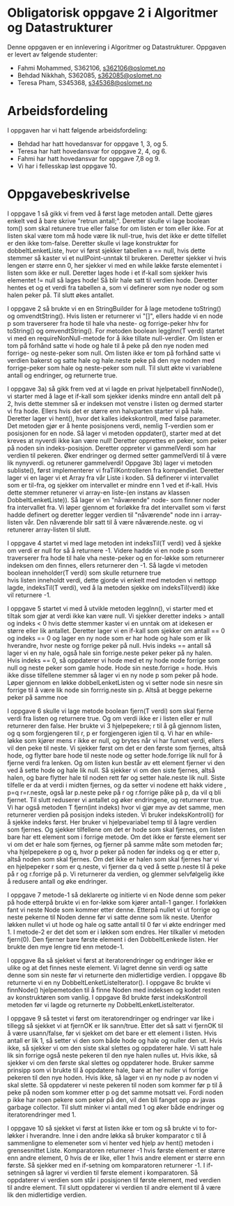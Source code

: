 # Obligatorisk oppgave 2 i Algoritmer og Datastrukturer

Denne oppgaven er en innlevering i Algoritmer og Datastrukturer. 
Oppgaven er levert av følgende studenter:
* Fahmi Mohammed, S362106, s362106@oslomet.no 
* Behdad Nikkhah, S362085, s362085@oslomet.no 
* Teresa Pham, S345368, s345368@oslomet.no

# Arbeidsfordeling

I oppgaven har vi hatt følgende arbeidsfordeling:
* Behdad har hatt hovedansvar for oppgave 1, 3, og 5. 
* Teresa har hatt hovedansvar for oppgave 2, 4, og 6. 
* Fahmi har hatt hovedansvar for oppgave 7,8 og 9. 
* Vi har i fellesskap løst oppgave 10. 

# Oppgavebeskrivelse

I oppgave 1 så gikk vi frem ved å først lage metoden antall. Dette gjøres enkelt ved å bare skrive "retrun antall;".
Deretter skulle vi lage boolean tom() som skal retunere true eller false for om listen er tom eller ikke. 
For at listen skal være tom må hode være lik null-true, hvis det ikke er dette tilfellet er den ikke tom-false.
Deretter skulle vi lage konstruktør for dobbeltLenketListe, hvor vi først sjekker tabellen a == null, hvis dette stemmer
så kaster vi et nullPoint-unntak til brukeren. Deretter sjekker vi hvis lengen er større enn 0, her sjekker vi med en while løkke
første elementet i listen som ikke er null. Deretter lages hode i et if-kall som sjekker hvis elementet != null så lages hode!
Så blir hale satt til verdien hode. Deretter hentes et og et verdi fra tabellen a, som vi definerer som nye noder og som halen peker på. Til
slutt økes antallet. 

I oppgave 2 så brukte vi en en StringBuilder for å lage metodene toString() og omvendtString(). Hvis listen 
 er returnerer vi "[]", ellers hadde vi en node p som traverserer fra hode til hale vha neste- og forrige-peker
hhv for toString() og omvendtString(). For metoden boolean leggInn(T verdi) startet vi med en requireNonNull-metode
for å ikke tillate null-verdier. Om listen er tom på forhånd satte vi hode og hale til å peke på den nye noden 
med forrige- og neste-peker som null. Om listen ikke er tom på forhånd satte vi verdien bakerst og satte hale og 
hale.neste peke på den nye noden med forrige-peker som hale og neste-peker som null. Til slutt økte vi variablene
antall og endringer, og returnerte true.

I oppgave 3a) så gikk frem ved at vi lagde en privat hjelpetabell finnNode(), vi starter med å lage et if-kall som sjekker idenks mindre enn antall delt på 2, 
hvis dette stemmer så er indeksen mot venstre i listen og dermed starter vi fra hode. Ellers hvis det er større enn halvparten starter vi på hale.
Deretter lager vi hent(), hvor det kalles idekskontroll, med false parameter. Det metoden gjør er å hente posisjonens verdi, nemlig T-verdien som er posisjonen for en node.
Så lager vi metoden oppdater(), starter med at det kreves at nyverdi ikke kan være null! Deretter opprettes en peker, som peker på noden sin indeks-posisjon. Deretter oppreter vi gammelVerdi
som har verdien til pekeren. Øker endringer og dermed setter gammelVerdi til å være lik nynyverdi. og retunerer gammelverdi! Oppgave 3b) lager vi metoden subliste(), først implementerer vi fraTilKontrolleren fra kompendiet. Deretter lager vi en lager vi et Array
fra vår Liste i koden. Så definerer vi intervallet som er til-fra, og sjekker om intervallet er mindre enn 1 ved et if-kall. Hvis dette stemmer retunerer vi array-en liste-(en instans av klassen DobbeltLenketListe)). 
Så lager vi en "nåværende" node- som finner noder fra intervallet fra. Vi løper gjennom et forløkke fra det intervallet som vi først hadde definert
og deretter legger verdien til "nåværende" node inn i array-listen vår. Den nåværende blir satt til å være nåværende.neste. og vi retunerer array-listen til slutt. 

I oppgave 4 startet vi med lage metoden int indeksTil(T verdi) ved å sjekke om verdi er null for så å returnere -1. 
Videre hadde vi en node p som traverserer fra hode til hale vha neste-peker og en for-løkke som returnerer indeksen 
om den finnes, ellers returnerer den -1. Så lagde vi metoden boolean inneholder(T verdi) som skulle returnere true  
hvis listen inneholdt verdi, dette gjorde vi enkelt med metoden vi nettopp lagde, indeksTil(T verdi), ved å la metoden
sjekke om indeksTil(verdi) ikke vil returnere -1.

I oppgave 5 startet vi med å utvikle metoden leggInn(), vi starter med et tiltak som gjør at verdi ikke kan være null. Vi sjekker deretter
indeks > antall og indeks < 0 hvis dette stemmer kaster vi en unntak om at idekesen er større eller lik antallet. Deretter lager vi en if-kall som sjekker om antall == 0 og indeks == 0
og lager en ny node som er har hode og hale som er lik hverandre, hvor neste og forrige peker på null. Hvis indeks == antall så lager vi en ny hale, også hale sin forrige.neste peker peker på ny halen.
Hvis indeks == 0, så oppdaterer vi hode med et ny hode node forrige som null og neste peker som gamle hode. Hode sin neste.forrige = hode. Hvis ikke disse tilfellene stemmer så lager vi en ny node p som peker på hode. Løper gjennom en løkke
dobbelLenketListen og vi setter node sin nesre sin forrige til å være lik node sin forrrig.neste sin p. Altså at begge pekerne peker på samme noe

I oppgave 6 skulle vi lage metode boolean fjern(T verdi) som skal fjerne verdi fra listen og returnere true. Og om verdi 
ikke er i listen eller er null returnerer den false. Her brukte vi 3 hjelpepekere; r til å gå gjennom listen, og q som 
forgjengeren til r, p er forgjengeren igjen til q. Vi har en while-løkke som kjører mens r ikke er null, og brytes når 
vi har funnet verdi, ellers vil den peke til neste. Vi sjekker først om det er den første som fjernes, altså hode, og 
flytter bare hode til neste node og setter hode.forrige lik null for å fjerne verdi fra lenken. Og om listen kun består 
av ett element fjerner vi den ved å sette hode og hale lik null. Så sjekker vi om den siste fjernes, altså halen, og 
bare flytter hale til noden rett før og setter hale.neste lik null. Siste tilfelle er da at verdi i midten fjernes, og 
da setter vi nodene ett hakk videre , p=q r=r.neste, også lar p.neste peke på r og r.forrige påke på p, da vil q 
bli fjernet. Til slutt reduserer vi antallet og øker endringene, og returnerer true. Vi har også metoden T 
fjern(int indeks) hvor vi gjør mye av det samme, men returnerer verdien på posisjon indeks isteden. Vi bruker 
indeksKontroll() for å sjekke indeks først. Her bruker vi hjelpevariabel temp til å lagre verdien som fjernes. Og 
sjekker tilfellene om det er hode som skal fjernes, om listen bare har ett element som i forrige metode. Om det ikke er første 
element ser vi om det er hale som fjernes, og fjerner på samme måte som metoden før; vha hjelpepekere p og q, hvor p 
peker på noden før indeks og q er etter p, altså noden som skal fjernes. Om det ikke er halen som skal fjernes har vi 
en hjelpepeker r som er q.neste, vi fjerner da q ved å sette p.neste til å peke på r og r.forrige på p. Vi returnerer 
da verdien, og glemmer selvfølgelig ikke å redusere antall og øke endringer.

I oppgave 7 metode-1 så deklarerte og initierte vi en Node denne som peker på hode etterpå
brukte vi en for-løkke som kjører antall-1 ganger. I forløkken fant vi neste Node som kommer etter denne.
Etterpå nullet vi ut forrige og neste pekerne til Noden denne før vi satte denne som lik neste. Utenfor løkken nullet vi ut hode og hale
og satte antall til 0 før vi økte endringer med 1.
I metode-2 er det det som er i løkken som endres. Her tilkaller vi metoden fjern(0). Den fjerner bare første element i den
DobbeltLenkede listen. Her brukte den mye lengre tid enn metode-1.

I oppgave 8a så sjekket vi først at iteratorendringer og endringer ikke er ulike og at det finnes neste element.
Vi lagret denne sin verdi og satte denne som sin neste før vi returnerte den midlertidige verdien.
I oppgave 8b returnerte vi en ny DobbeltLenketListeIterator().
I oppgave 8c brukte vi finnNode() hjelpemetoden til å finne Noden med indeksen og kodet resten av konstruktøren som vanlig.
I oppgave 8d brukte først indeksKontroll metoden før vi lagde og returnerte ny DobbeltLenketListeIterator.

I oppgave 9 så testet vi først om iteratorendringer og endringer var like i tillegg så sjekket vi at fjernOK er lik sann/true.
Etter det så satt vi fjernOK til å være usann/false, før vi sjekket om det bare er ett element i listen.
Hvis antall er lik 1, så setter vi den som både hode og hale og nuller den ut.
Hvis ikke, så sjekker vi om den siste skal slettes og oppdaterer hale. Vi satt hale lik sin forrige også neste pekeren til den nye halen nulles ut.
Hvis ikke, så sjekker vi om den første skal slettes og oppdaterer hode. Bruker samme prinsipp som vi brukte til å oppdatere hale,
bare at her nuller vi forrige pekeren til den nye hoden.
Hvis ikke, så lager vi en ny node p av noden vi skal slette. Så oppdaterer vi neste pekeren til noden som kommer før p til å peke på noden som kommer etter p og det samme motsatt vei.
Fordi noden p ikke har noen pekere som peker på den, vil den bli fanget opp av javas garbage collector.
Til slutt minker vi antall med 1 og øker både endringer og iteratorendringer med 1.

I oppgave 10 så sjekket vi først at listen ikke er tom og så brukte vi to for-løkker i hverandre. Inne i den andre løkka så bruker komparator c til å sammenligne to elemeneter som vi henter ved hjelp av hent() metoden i grensesnittet Liste.
Komparatoren returnerer -1 hvis første element er større enn andre element, 0 hvis de er like, eller 1 hvis andre element er større enn første.
Så sjekker med en if-setning om komparatoren returnerer -1. I if-setningen så lagrer vi verdien til første element i komparatoren.
Så oppdaterer vi verdien som står i posisjonen til første element, med verdien til andre element. Til slutt oppdaterer vi verdien til andre element til å være lik den midlertidige verdien.
